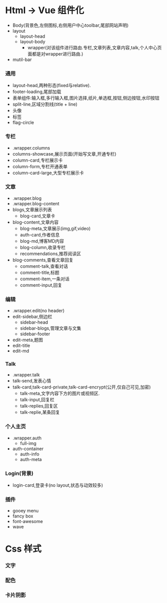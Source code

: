 # Html -> Vue 组件化
- Body(背景色,左侧图标,右侧用户中心toolbar,尾部网站声明)
- layout
    - layout-head
    - layout-body
        - wrapper(对该组件进行路由.专栏,文章列表,文章内容,talk,个人中心页面都是对wrapper进行路由.)
- mutil-bar

### 通用
- layout-head,两种形态(fixed与relative).
- footer-loading,尾部加载
- 表单组件:输入框,多行输入框,图片选择,纸片,单选框,按钮,侧边按钮,水印按钮
- split-line,区域分割线(title + line)
- 头像
- 标签
- flag-circle

### 专栏
- .wrapper.columns
- columns-showcase,展示页面(开始写文章,开通专栏)
- column-card,专栏展示卡
- column-form,专栏开通表单
- column-card-large,大型专栏展示卡

### 文章
- .wrapper.blog
- .wrapper.blog-content
- blogs,文章展示列表
    - blog-card,文章卡
- blog-content,文章内容
    - blog-meta,文章展示(img,gif,video)
    - auth-card,作者信息
    - blog-md,博客MD内容
    - blog-column,收录专栏
    - recommendations,推荐阅读区
- blog-comments,查看文章回复
    + comment-talk,查看对话
    + comment-title,标题
    + comment-item,一条对话
    + comment-input,回复

### 编辑
- .wrapper.edit(no header)
- edit-sidebar,侧边栏
    + sidebar-head
    + sidebar-blogs,管理文章与文集
    + sidebar-footer
- edit-meta,题图
- edit-title
- edit-md

### Talk
- .wrapper.talk
- talk-send,发表心情
- talk-card,talk-card-private,talk-card-encrypt(公开,仅自己可见,加密)
    + talk-meta,文字内容下方的图片或视频区.
    + talk-input,回复栏
    + talk-replies,回复区
    + talk-replie,某条回复

### 个人主页
- .wrapper.auth
    + full-img
- auth-container
    + auth-info
    + auth-meta

### Login(背景)
- login-card,登录卡(no layout,状态与动效较多)

### 插件
- gooey menu
- fancy box
- font-awesome
- wave



# Css 样式

### 文字

### 配色

### 卡片阴影